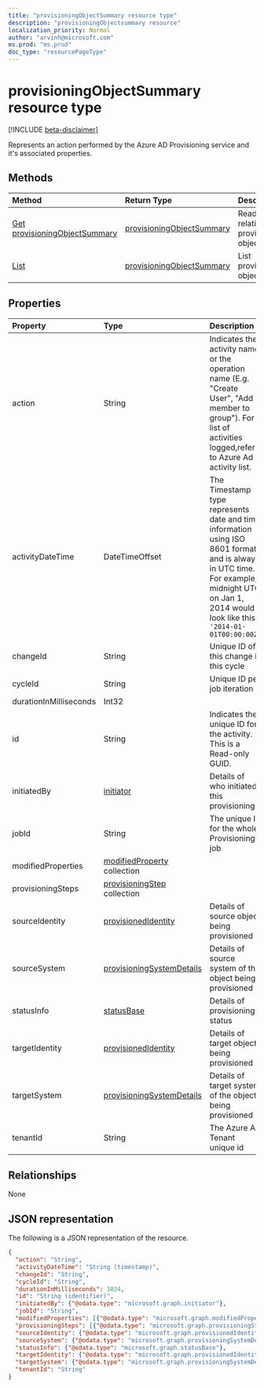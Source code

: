 ```yaml
---
title: "provisioningObjectSummary resource type"
description: "provisioningObjectsummary resource"
localization_priority: Normal
author: "arvinh@microsoft.com"
ms.prod: "ms.prod"
doc_type: "resourcePageType"
---
```


# provisioningObjectSummary resource type

[!INCLUDE [beta-disclaimer](../../includes/beta-disclaimer.md)]

Represents an action performed by the Azure AD Provisioning service and it's associated properties. 

## Methods

| Method       | Return Type | Description |
|:-------------|:------------|:------------|
| [Get provisioningObjectSummary](../api/provisioningobjectsummary-get.md) | [provisioningObjectSummary](provisioningobjectsummary.md) | Read properties and relationships of provisioningObjectSummary object. |
| [List](../api/provisioningobjectsummary-list.md) | [provisioningObjectSummary](provisioningobjectsummary.md) | List provisioningObjectSummary object. |


## Properties

| Property     | Type        | Description |
|:-------------|:------------|:------------|
|action|String|Indicates the activity name or the operation name (E.g. "Create User", "Add member to group"). For a list of activities logged,refer to Azure Ad activity list.|
|activityDateTime|DateTimeOffset|The Timestamp type represents date and time information using ISO 8601 format and is always in UTC time. For example, midnight UTC on Jan 1, 2014 would look like this: `'2014-01-01T00:00:00Z'`|
|changeId|String|Unique ID of this change in this cycle|
|cycleId|String|Unique ID per job iteration|
|durationInMilliseconds|Int32||
|id|String| Indicates the unique ID for the activity. This is a Read-only GUID.|
|initiatedBy|[initiator](initiator.md)|Details of who initiated this provisioning|
|jobId|String|The unique ID for the whole Provisioning job|
|modifiedProperties|[modifiedProperty](modifiedproperty.md) collection||
|provisioningSteps|[provisioningStep](provisioningstep.md) collection||
|sourceIdentity|[provisionedIdentity](provisionedidentity.md)|Details of source object being provisioned|
|sourceSystem|[provisioningSystemDetails](provisioningsystemdetails.md)|Details of source system of the object being provisioned|
|statusInfo|[statusBase](statusbase.md)|Details of provisioning status|
|targetIdentity|[provisionedIdentity](provisionedidentity.md)|Details of target object being provisioned|
|targetSystem|[provisioningSystemDetails](provisioningsystemdetails.md)|Details of target system of the object being provisioned|
|tenantId|String|The Azure AD Tenant unique id|

## Relationships

None

## JSON representation

The following is a JSON representation of the resource.

<!-- {
  "blockType": "resource",
  "optionalProperties": [

  ],
  "@odata.type": "microsoft.graph.provisioningObjectSummary",
  "baseType": "",
  "keyProperty": "id"
}-->

```json
{
  "action": "String",
  "activityDateTime": "String (timestamp)",
  "changeId": "String",
  "cycleId": "String",
  "durationInMilliseconds": 1024,
  "id": "String (identifier)",
  "initiatedBy": {"@odata.type": "microsoft.graph.initiator"},
  "jobId": "String",
  "modifiedProperties": [{"@odata.type": "microsoft.graph.modifiedProperty"}],
  "provisioningSteps": [{"@odata.type": "microsoft.graph.provisioningStep"}],
  "sourceIdentity": {"@odata.type": "microsoft.graph.provisionedIdentity"},
  "sourceSystem": {"@odata.type": "microsoft.graph.provisioningSystemDetails"},
  "statusInfo": {"@odata.type": "microsoft.graph.statusBase"},
  "targetIdentity": {"@odata.type": "microsoft.graph.provisionedIdentity"},
  "targetSystem": {"@odata.type": "microsoft.graph.provisioningSystemDetails"},
  "tenantId": "String"
}
```

<!-- uuid: 16cd6b66-4b1a-43a1-adaf-3a886856ed98
2019-02-04 14:57:30 UTC -->
<!-- {
  "type": "#page.annotation",
  "description": "provisioningObjectSummary resource",
  "keywords": "",
  "section": "documentation",
  "tocPath": ""
}-->
